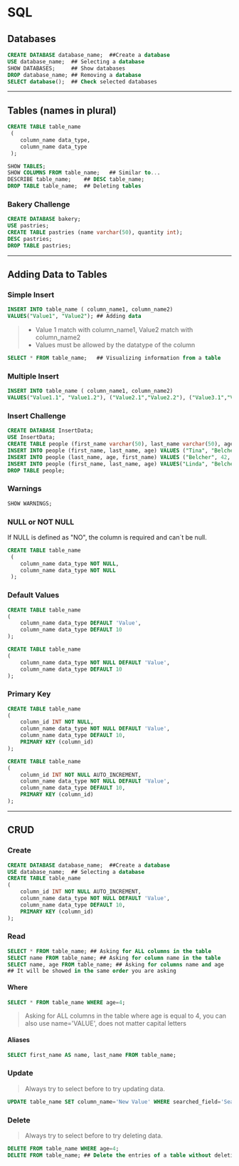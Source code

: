 # SQL 

## Databases
```sql
CREATE DATABASE database_name;	##Create a database
USE database_name;	## Selecting a database
SHOW DATABASES;		## Show databases
DROP database_name;	## Removing a database
SELECT database();	## Check selected databases
```
---

## Tables (names in plural)
```sql
CREATE TABLE table_name
 (
	column_name data_type,
 	column_name data_type
 );

SHOW TABLES;
SHOW COLUMNS FROM table_name;	## Similar to...
DESCRIBE table_name;	## DESC table_name;
DROP TABLE table_name;	## Deleting tables
```

### Bakery Challenge
```sql
CREATE DATABASE bakery;
USE pastries;
CREATE TABLE pastries (name varchar(50), quantity int);
DESC pastries;
DROP TABLE pastries;
```

---

## Adding Data to Tables

### Simple Insert
```sql
INSERT INTO table_name ( column_name1, column_name2) 
VALUES("Value1", "Value2");	## Adding data		
```
> + Value 1 match with column_name1, Value2 match with column_name2
> + Values must be allowed by the datatype of the column

```sql
SELECT * FROM table_name;	## Visualizing information from a table
```
### Multiple Insert 

```sql
INSERT INTO table_name ( column_name1, column_name2) 
VALUES("Value1.1", "Value1.2"), ("Value2.1","Value2.2"), ("Value3.1","Value3.2");	## Adding multiple data		
```
### Insert Challenge
```sql
CREATE DATABASE InsertData;
USE InsertData;
CREATE TABLE people (first_name varchar(50), last_name varchar(50), age int);
INSERT INTO people (first_name, last_name, age) VALUES ("Tina", "Belcher", 13);
INSERT INTO people (last_name, age, first_name) VALUES ("Belcher", 42, "Bob");
INSERT INTO people (first_name, last_name, age) VALUES("Linda", "Belcher", 45), ("Philip","Frond", 38), ("Calvin", "Fischoeder", 70);
DROP TABLE people;
```

### Warnings
```sql
SHOW WARNINGS; 
```

### NULL or NOT NULL
If NULL is defined as "NO", the column is required and can´t be null.
```sql
CREATE TABLE table_name
 (
	column_name data_type NOT NULL,
 	column_name data_type NOT NULL
 ); 
```

### Default Values

```sql
CREATE TABLE table_name
(
	column_name data_type DEFAULT 'Value',
 	column_name data_type DEFAULT 10
);
```

```sql
CREATE TABLE table_name
(
	column_name data_type NOT NULL DEFAULT 'Value',
 	column_name data_type DEFAULT 10
);
```

### Primary Key
```sql
CREATE TABLE table_name
(
	column_id INT NOT NULL, 
	column_name data_type NOT NULL DEFAULT 'Value',
 	column_name data_type DEFAULT 10,
	PRIMARY KEY (column_id)
);
```
```sql
CREATE TABLE table_name
(
	column_id INT NOT NULL AUTO_INCREMENT, 
	column_name data_type NOT NULL DEFAULT 'Value',
 	column_name data_type DEFAULT 10,
	PRIMARY KEY (column_id)
);
```
---

## CRUD
### Create

```sql
CREATE DATABASE database_name;	##Create a database
USE database_name;	## Selecting a database
CREATE TABLE table_name
(
	column_id INT NOT NULL AUTO_INCREMENT, 
	column_name data_type NOT NULL DEFAULT 'Value',
 	column_name data_type DEFAULT 10,
	PRIMARY KEY (column_id)
);
```

### Read
```sql
SELECT * FROM table_name; ## Asking for ALL columns in the table
SELECT name FROM table_name; ## Asking for column name in the table
SELECT name, age FROM table_name; ## Asking for columns name and age
## It will be showed in the same order you are asking 
```
#### Where
```sql
SELECT * FROM table_name WHERE age=4; 
```
> Asking for ALL columns in the table where age is equal to 4, you can also use name='VALUE', does not matter capital letters

#### Aliases
```sql
SELECT first_name AS name, last_name FROM table_name; 
```

### Update
> Always try to select before to try updating data.
```sql
UPDATE table_name SET column_name='New Value' WHERE searched_field='Searched Value';
```

### Delete
> Always try to select before to try deleting data.
```sql
DELETE FROM table_name WHERE age=4; 
DELETE FROM table_name; ## Delete the entries of a table without deleting the table
```







